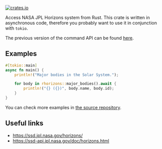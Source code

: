 [![crates.io](https://img.shields.io/crates/v/walkers.svg)](https://crates.io/crates/walkers)

Access NASA JPL Horizons system from Rust. This crate is written in asynchronous
code, therefore you probably want to use it in conjunction with `tokio`.

The previous version of the command API can be found [here](https://github.com/g1aeder/rhorizons/tree/b7f9ca957c6ff7de09bc616d4441fb52379403b6).

## Examples

```rust
#[tokio::main]
async fn main() {
    println!("Major bodies in the Solar System.");

    for body in rhorizons::major_bodies().await {
        println!("{} ({})", body.name, body.id);
    }
}
```

You can check more examples in
[the source repository](https://github.com/podusowski/rhorizons/tree/main/examples).

## Useful links

- <https://ssd.jpl.nasa.gov/horizons/>
- <https://ssd-api.jpl.nasa.gov/doc/horizons.html>
